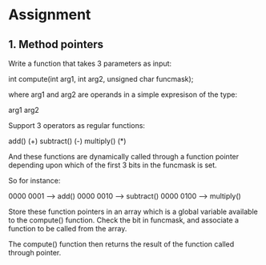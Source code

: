 # Assignment

## 1. Method pointers
Write a function that takes 3 parameters as input:

int compute(int arg1, int arg2, unsigned char funcmask);

where arg1 and arg2 are operands in a simple expresison of the type:

arg1 <operator> arg2

Support 3 operators as regular functions:

add() (+)
subtract() (-)
multiply() (*)

And these functions are dynamically called through a function pointer depending upon which of the first 3 bits in the funcmask is set. 

So for instance:

0000 0001 --> add()
0000 0010 --> subtract()
0000 0100 --> multiply()

Store these function pointers in an array which is a global variable available to the compute() function.
Check the bit in funcmask, and associate a function to be called from the array.

The compute() function then returns the result of the function called through pointer.
